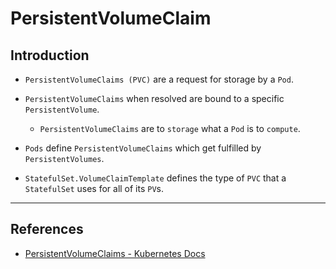 # PersistentVolumeClaim

## Introduction

* `PersistentVolumeClaims (PVC)` are a request for storage by a `Pod`. 

* `PersistentVolumeClaims` when resolved are bound to a specific `PersistentVolume`.

    * `PersistentVolumeClaims` are to `storage` what a `Pod` is to `compute`. 

* `Pods` define `PersistentVolumeClaims` which get fulfilled by `PersistentVolumes`.

* `StatefulSet.VolumeClaimTemplate` defines the type of `PVC` that a `StatefulSet` uses for all of its `PV`s.


---

## References

* [PersistentVolumeClaims - Kubernetes Docs](https://kubernetes.io/docs/concepts/storage/persistent-volumes/)
